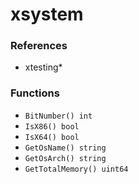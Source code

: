 # xsystem

### References

+ xtesting*

### Functions

+ `BitNumber() int`
+ `IsX86() bool`
+ `IsX64() bool`
+ `GetOsName() string`
+ `GetOsArch() string`
+ `GetTotalMemory() uint64`
